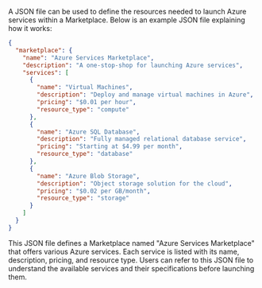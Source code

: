A JSON file can be used to define the resources needed to launch Azure services within a Marketplace. Below is an example JSON file explaining how it works:

```json
{
  "marketplace": {
    "name": "Azure Services Marketplace",
    "description": "A one-stop-shop for launching Azure services",
    "services": [
      {
        "name": "Virtual Machines",
        "description": "Deploy and manage virtual machines in Azure",
        "pricing": "$0.01 per hour",
        "resource_type": "compute"
      },
      {
        "name": "Azure SQL Database",
        "description": "Fully managed relational database service",
        "pricing": "Starting at $4.99 per month",
        "resource_type": "database"
      },
      {
        "name": "Azure Blob Storage",
        "description": "Object storage solution for the cloud",
        "pricing": "$0.02 per GB/month",
        "resource_type": "storage"
      }
    ]
  }
}
```

This JSON file defines a Marketplace named "Azure Services Marketplace" that offers various Azure services. Each service is listed with its name, description, pricing, and resource type. Users can refer to this JSON file to understand the available services and their specifications before launching them.
